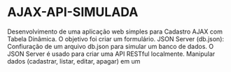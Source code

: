 # AJAX-API-SIMULADA
Desenvolvimento de uma aplicação web simples para Cadastro AJAX com Tabela Dinâmica. O objetivo foi criar um formulário. JSON Server (db.json): Confiuração de um arquivo db.json para simular um banco de dados. O JSON Server é usado para criar uma API RESTful localmente. Manipular dados (cadastrar, listar, editar, apagar) em um
